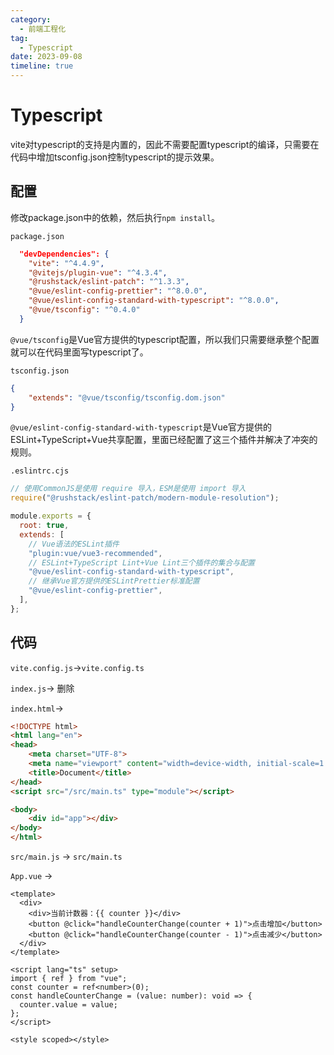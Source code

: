 ```yaml
---
category:
  - 前端工程化
tag:
  - Typescript
date: 2023-09-08
timeline: true
---
```


# Typescript

vite对typescript的支持是内置的，因此不需要配置typescript的编译，只需要在代码中增加tsconfig.json控制typescript的提示效果。

## 配置

修改package.json中的依赖，然后执行`npm install`。



`package.json`
```json
  "devDependencies": {
    "vite": "^4.4.9",
    "@vitejs/plugin-vue": "^4.3.4",
    "@rushstack/eslint-patch": "^1.3.3",
    "@vue/eslint-config-prettier": "^8.0.0",
    "@vue/eslint-config-standard-with-typescript": "^8.0.0",
    "@vue/tsconfig": "^0.4.0"
  }
```

`@vue/tsconfig`是Vue官方提供的typescript配置，所以我们只需要继承整个配置就可以在代码里面写typescript了。

`tsconfig.json`

```json
{
    "extends": "@vue/tsconfig/tsconfig.dom.json"
}
```
`@vue/eslint-config-standard-with-typescript`是Vue官方提供的ESLint+TypeScript+Vue共享配置，里面已经配置了这三个插件并解决了冲突的规则。

`.eslintrc.cjs`
```js
// 使用CommonJS是使用 require 导入，ESM是使用 import 导入
require("@rushstack/eslint-patch/modern-module-resolution");

module.exports = {
  root: true,
  extends: [
    // Vue语法的ESLint插件
    "plugin:vue/vue3-recommended",
    // ESLint+TypeScript Lint+Vue Lint三个插件的集合与配置 
    "@vue/eslint-config-standard-with-typescript",
    // 继承Vue官方提供的ESLintPrettier标准配置
    "@vue/eslint-config-prettier",
  ],
};

```

## 代码

`vite.config.js`->`vite.config.ts`

`index.js`-> 删除

`index.html`->

```html
<!DOCTYPE html>
<html lang="en">
<head>
    <meta charset="UTF-8">
    <meta name="viewport" content="width=device-width, initial-scale=1.0">
    <title>Document</title>
</head>
<script src="/src/main.ts" type="module"></script>

<body>
    <div id="app"></div>
</body>
</html>
```
`src/main.js` -> `src/main.ts`

`App.vue` -> 
```vue
<template>
  <div>
    <div>当前计数器：{{ counter }}</div>
    <button @click="handleCounterChange(counter + 1)">点击增加</button>
    <button @click="handleCounterChange(counter - 1)">点击减少</button>
  </div>
</template>

<script lang="ts" setup>
import { ref } from "vue";
const counter = ref<number>(0);
const handleCounterChange = (value: number): void => {
  counter.value = value;
};
</script>

<style scoped></style>
```

